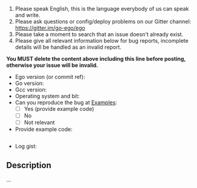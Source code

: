1. Please speak English, this is the language everybody of us can speak and write.
2. Please ask questions or config/deploy problems on our Gitter channel: https://gitter.im/go-ego/ego
3. Please take a moment to search that an issue doesn't already exist.
4. Please give all relevant information below for bug reports, incomplete details will be handled as an invalid report.

**You MUST delete the content above including this line before posting, otherwise your issue will be invalid.**

- Ego version (or commit ref):
- Go version:
- Gcc version:
- Operating system and bit:
- Can you reproduce the bug at [Examples](https://github.com/go-ego/riot/tree/master/examples):
  - [ ] Yes (provide example code)
  - [ ] No
  - [ ] Not relevant
- Provide example code:
 
```Go

```
- Log gist:

## Description

...
